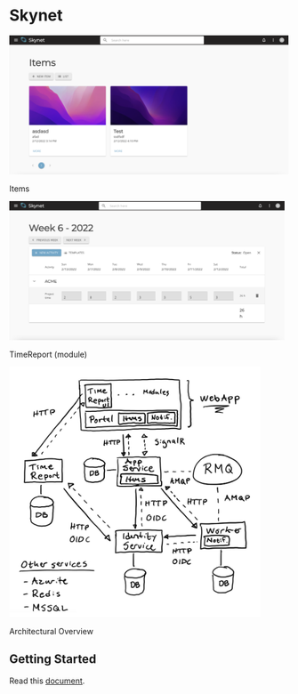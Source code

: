 # Skynet

<a href="/Screenshots/items.png">
<img src="/Screenshots/items.png" height="250"  alt="Items"  /></a>

<p>Items</p>

<a href="/Screenshots/timereport.png">
<img src="/Screenshots/timereport.png" height="250"  alt="TimeReport"  /></a>

<p>TimeReport (module)</p>

<a href="/docs/overview.png">
<img src="/docs/overview.png" height="450"  alt="Overview"  /></a>

<p>Architectural Overview</p>

## Getting Started

Read this [document](/docs/getting-started.md).